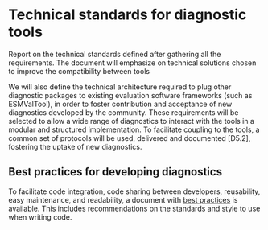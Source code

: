 # Technical standards for diagnostic tools

Report on the technical standards defined after gathering all the requirements. The document will emphasize on technical solutions chosen to improve the compatibility between tools

We will also define the technical architecture required to plug other diagnostic packages to existing evaluation software frameworks (such as ESMValTool), in order to foster contribution and acceptance of new diagnostics developed by the community. These requirements will be selected to allow a wide range of diagnostics to interact with the tools in a modular and structured implementation. To facilitate coupling to the tools, a common set of protocols will be used, delivered and documented [D5.2], fostering the uptake of new diagnostics.

## Best practices for developing diagnostics

To facilitate code integration, code sharing between developers, reusability,
easy maintenance, and readability, a document with [best practices](best_practices.md)
is available.
This includes recommendations on the standards and style to use when writing code.

